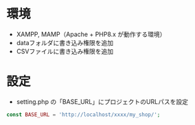 # 環境
- XAMPP, MAMP（Apache + PHP8.x が動作する環境）
- dataフォルダに書き込み権限を追加
- CSVファイルに書き込み権限を追加

# 設定
- setting.php の「BASE_URL」にプロジェクトのURLパスを設定

```php
const BASE_URL = 'http://localhost/xxxx/my_shop/';
```